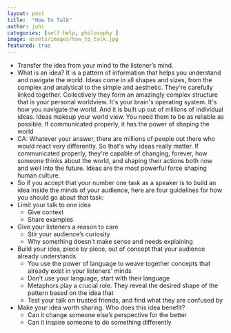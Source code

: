 ```yaml
---
layout: post
title:  "How To Talk"
author: juhi
categories: [self-help, philosophy ]
image: assets/images/how_to_talk.jpg
featured: true
---
```


*   Transfer the idea from your mind to the listener’s mind.
*   What is an idea? It is a pattern of information that helps you understand and navigate the world. Ideas come in all shapes and sizes, from the complex and analytical to the simple and aesthetic. They're carefully linked together. Collectively they form an amazingly complex structure that is your personal worldview. It's your brain's operating system. It's how you navigate the world. And it is built up out of millions of individual ideas. Ideas makeup your world view. You need them to be as reliable as possible. If communicated properly, it has the power of shaping the world
*   CA: Whatever your answer, there are millions of people out there who would react very differently. So that's why ideas really matter. If communicated properly, they're capable of changing, forever, how someone thinks about the world, and shaping their actions both now and well into the future. Ideas are the most powerful force shaping human culture.
*   So if you accept that your number one task as a speaker is to build an idea inside the minds of your audience, here are four guidelines for how you should go about that task:
*   Limit your talk to one idea
    *   Give context
    *   Share examples
*   Give your listeners a reason to care
    *   Stir your audience’s curiosity
    *   Why something doesn’t make sense and needs explaining
*   Build your idea, piece by piece, out of concept that your audience already understands
    *   You use the power of language to weave together concepts that already exist in your listeners' minds
    *   Don’t use your language, start with their language
    *   Metaphors play a crucial role. They reveal the desired shape of the pattern based on the idea that
    *   Test your talk on trusted friends, and find what they are confused by
*   Make your idea worth sharing. Who does this idea benefit?
    *   Can it change someone else’s perspective for the better
    *   Can it inspire someone to do something differently
